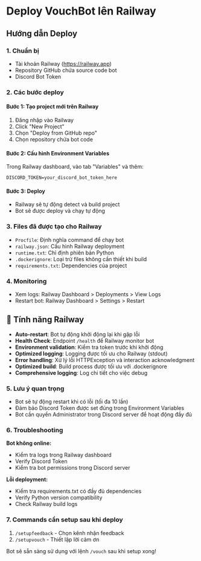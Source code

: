 # Deploy VouchBot lên Railway

## Hướng dẫn Deploy

### 1. Chuẩn bị
- Tài khoản Railway (https://railway.app)
- Repository GitHub chứa source code bot
- Discord Bot Token

### 2. Các bước deploy

#### Bước 1: Tạo project mới trên Railway
1. Đăng nhập vào Railway
2. Click "New Project"
3. Chọn "Deploy from GitHub repo"
4. Chọn repository chứa bot code

#### Bước 2: Cấu hình Environment Variables
Trong Railway dashboard, vào tab "Variables" và thêm:
```
DISCORD_TOKEN=your_discord_bot_token_here
```

#### Bước 3: Deploy
- Railway sẽ tự động detect và build project
- Bot sẽ được deploy và chạy tự động

### 3. Files đã được tạo cho Railway

- `Procfile`: Định nghĩa command để chạy bot
- `railway.json`: Cấu hình Railway deployment
- `runtime.txt`: Chỉ định phiên bản Python
- `.dockerignore`: Loại trừ files không cần thiết khi build
- `requirements.txt`: Dependencies của project

### 4. Monitoring

- Xem logs: Railway Dashboard > Deployments > View Logs
- Restart bot: Railway Dashboard > Settings > Restart

## 🚀 Tính năng Railway

- **Auto-restart**: Bot tự động khởi động lại khi gặp lỗi
- **Health Check**: Endpoint `/health` để Railway monitor bot
- **Environment validation**: Kiểm tra token trước khi khởi động
- **Optimized logging**: Logging được tối ưu cho Railway (stdout)
- **Error handling**: Xử lý lỗi HTTPException và interaction acknowledgment
- **Optimized build**: Build process được tối ưu với .dockerignore
- **Comprehensive logging**: Log chi tiết cho việc debug

### 5. Lưu ý quan trọng

- Bot sẽ tự động restart khi có lỗi (tối đa 10 lần)
- Đảm bảo Discord Token được set đúng trong Environment Variables
- Bot cần quyền Administrator trong Discord server để hoạt động đầy đủ

### 6. Troubleshooting

**Bot không online:**
- Kiểm tra logs trong Railway dashboard
- Verify Discord Token
- Kiểm tra bot permissions trong Discord server

**Lỗi deployment:**
- Kiểm tra requirements.txt có đầy đủ dependencies
- Verify Python version compatibility
- Check Railway build logs

### 7. Commands cần setup sau khi deploy

1. `/setupfeedback` - Chọn kênh nhận feedback
2. `/setupvouch` - Thiết lập lời cảm ơn

Bot sẽ sẵn sàng sử dụng với lệnh `/vouch` sau khi setup xong!